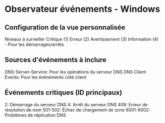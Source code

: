 # Observateur événements - Windows

## Configuration de la vue personnalisée

Niveaux à surveiller
Critique (1)
Erreur (2)
Avertissement (3)
Information (4) - Pour les démarrages/arrêts

## Sources d'événements à inclure

DNS-Server-Service: Pour les opérations du serveur DNS
DNS Client Events: Pour les événements côté client

## Événements critiques (ID principaux)

2: Démarrage du serveur DNS
4: Arrêt du serveur DNS
409: Erreur de résolution de nom
501-502: Échec de chargement de zone
6001-6002: Problèmes de réplication DNS

